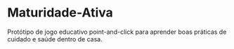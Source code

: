 # Maturidade-Ativa
Protótipo de jogo educativo point-and-click para aprender boas práticas de cuidado e saúde dentro de casa.
